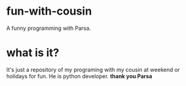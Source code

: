 # fun-with-cousin
A funny programming with Parsa.

# what is it?
It's  just a repository of my programing with my cousin at weekend
or holidays for fun.
He is python developer.
**thank you Parsa**
